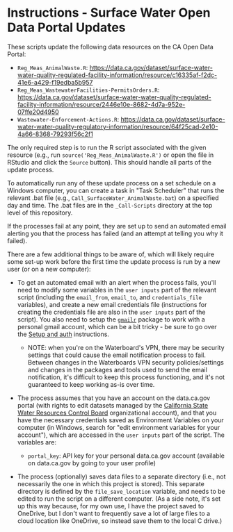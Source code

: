 # Instructions - Surface Water Open Data Portal Updates

These scripts update the following data resources on the CA Open Data Portal:

-   `Reg_Meas_AnimalWaste.R`: <https://data.ca.gov/dataset/surface-water-water-quality-regulated-facility-information/resource/c16335af-f2dc-41e6-a429-f19edba5b957>
-   `Reg_Meas_WastewaterFacilities-PermitsOrders.R`: <https://data.ca.gov/dataset/surface-water-water-quality-regulated-facility-information/resource/2446e10e-8682-4d7a-952e-07ffe20d4950>
-   `Wastewater-Enforcement-Actions.R`: <https://data.ca.gov/dataset/surface-water-water-quality-regulatory-information/resource/64f25cad-2e10-4a66-8368-79293f56c2f1>

The only required step is to run the R script associated with the given resource (e.g., run `source('Reg_Meas_AnimalWaste.R')` or open the file in RStudio and click the `Source` button). This should handle all parts of the update process.

To automatically run any of these update process on a set schedule on a Windows computer, you can create a task in "Task Scheduler" that runs the relevant .bat file (e.g., `Call_SurfaceWater_AnimalWaste.bat`) on a specified day and time. The .bat files are in the `_Call-Scripts` directory at the top level of this repository.

If the processes fail at any point, they are set up to send an automated email alerting you that the process has failed (and an attempt at telling you why it failed).

There are a few additional things to be aware of, which will likely require some set-up work before the first time the update process is run by a new user (or on a new computer):

-   To get an automated email with an alert when the process fails, you'll need to modify some variables in the `user inputs` part of the relevant script (including the `email_from`, `email_to`, and `credentials_file` variables), and create a new email credentials file (instructions for creating the credentials file are also in the `user inputs` part of the script). You also need to setup the [`gmailr`](https://github.com/r-lib/gmailr) package to work with a personal gmail account, which can be a bit tricky - be sure to go over the [Setup and auth](https://github.com/r-lib/gmailr#setup-and-auth) instructions.

    -   NOTE: when you're on the Waterboard's VPN, there may be security settings that could cause the email notification process to fail. Between changes in the Waterboards VPN security policies/settings and changes in the packages and tools used to send the email notification, it's difficult to keep this process functioning, and it's not guaranteed to keep working as-is over time.

-   The process assumes that you have an account on the data.ca.gov portal (with rights to edit datasets managed by the [California State Water Resources Control Board](https://data.ca.gov/organization/california-state-water-resources-control-board) organizational account), and that you have the necessary credentials saved as Environment Variables on your computer (in Windows, search for "edit environment variables for your account"), which are accessed in the `user inputs` part of the script. The variables are:

    -   `portal_key`: API key for your personal data.ca.gov account (available on data.ca.gov by going to your user profile)

-   The process (optionally) saves data files to a separate directory (i.e., not necessarily the one in which this project is stored). This separate directory is defined by the `file_save_location` variable, and needs to be edited to run the script on a different computer. (As a side note, it's set up this way because, for my own use, I have the project saved to OneDrive, but I don't want to frequently save a lot of large files to a cloud location like OneDrive, so instead save them to the local C drive.)

